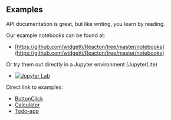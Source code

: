 
## Examples

API documentation is great, but like writing, you learn by reading.

Our example notebooks can be found at:

   * [https://github.com/widgetti/Reacton/tree/master/notebooks](https://github.com/widgetti/Reacton/tree/master/notebooks)


Or try them out directly in a Jupyter environment (JupyterLite)

   * [![Jupyter Lab](https://jupyterlite.rtfd.io/en/latest/_static/badge.svg)](./_output/lab/index.html)

Direct link to examples:

   * [ButtonClick](./_output/lab/index.html?path=click-button.ipynb)
   * [Calculator](./_output/lab/index.html?path=calculator.ipynb)
   * [Todo-app](./_output/lab/index.html?path=todo-app.ipynb)
